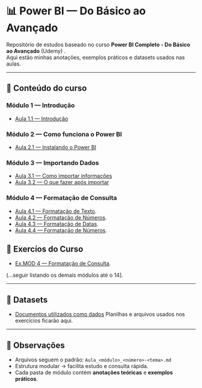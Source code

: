 # 📊 Power BI — Do Básico ao Avançado

Repositório de estudos baseado no curso **Power BI Completo - Do Básico ao Avançado** (Udemy) .  
Aqui estão minhas anotações, exemplos práticos e datasets usados nas aulas.

---

## 📂 Conteúdo do curso

### Módulo 1 — Introdução
- [Aula 1.1 — Introdução](modulo01-Introducao/Aula_1_1-Introducao.md)

### Módulo 2 — Como funciona o Power BI
- [Aula 2.1 — Instalando o Power BI](modulo02-ComoFuncionaPowerBI/Aula_2_1-InstalandoPowerBI.md)

### Módulo 3 — Importando Dados
- [Aula 3.1 — Como importar informações](modulo03-ImportandoDados/Aula_3_1-ComoImportarInformacoes.md)
- [Aula 3.2 — O que fazer após importar](modulo03-ImportandoDados/Aula_3_2-OqueFazerAposImportarDados.md)

### Módulo 4 — Formatação de Consulta
- [Aula 4.1 — Formatação de Texto](modulo04-FormatacaoConsulta/Aula_4_1-FormatacaoTexto.md).
- [Aula 4.2 — Formatação de Números](modulo04-FormatacaoConsulta/Aula_4_2-FormatacaoNumeros.md).
- [Aula 4.3 — Formatação de Datas](Aula_4_3-FormatacaoDatas.md).
- [Aula 4.4 — Formatação de Números](modulo04-FormatacaoConsulta/Aula_4_4-ColunasCondicionais.md).

## 📜 Exercíos do Curso
- [Ex.MOD 4 — Formatação de Consulta](modulo04-FormatacaoConsulta/Exercicio/Aula_4_5-ExercicioRevisaoFormatacoes.md).

(...seguir listando os demais módulos até o 14].

---

## 📂 Datasets
- [Documentos utilizados como dados](datasets)
Planilhas e arquivos usados nos exercícios ficarão aqui.

---

## 📌 Observações
- Arquivos seguem o padrão: `Aula_<módulo>_<número>-<tema>.md`
- Estrutura modular → facilita estudo e consulta rápida.
- Cada pasta de módulo contém **anotações teóricas** e **exemplos práticos**.
